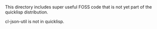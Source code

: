 This directory includes super useful FOSS code that is not yet part of
the quicklisp distribution.

cl-json-util is not in quicklisp.
